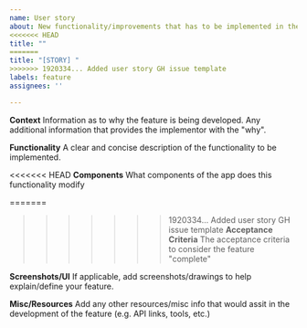 ```yaml
---
name: User story
about: New functionality/improvements that has to be implemented in the existing product
<<<<<<< HEAD
title: ""
=======
title: "[STORY] "
>>>>>>> 1920334... Added user story GH issue template
labels: feature
assignees: ''

---
```


**Context**
Information as to why the feature is being developed. Any additional information that provides the implementor with the "why".

**Functionality**
A clear and concise description of the functionality to be implemented.

<<<<<<< HEAD
**Components**
What components of the app does this functionality modify

=======
>>>>>>> 1920334... Added user story GH issue template
**Acceptance Criteria**
The acceptance criteria to consider the feature "complete"

**Screenshots/UI**
If applicable, add screenshots/drawings to help explain/define your feature.

**Misc/Resources**
Add any other resources/misc info that would assit in the development of the feature (e.g. API links, tools, etc.)
